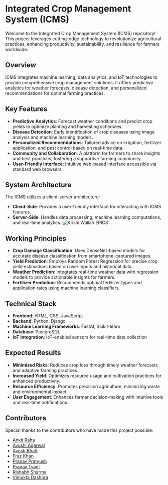 # Integrated Crop Management System (ICMS)

Welcome to the Integrated Crop Management System (ICMS) repository! This project leverages cutting-edge technology to revolutionize agricultural practices, enhancing productivity, sustainability, and resilience for farmers worldwide.

## Overview

ICMS integrates machine learning, data analytics, and IoT technologies to provide comprehensive crop management solutions. It offers predictive analytics for weather forecasts, disease detection, and personalized recommendations for optimal farming practices.

## Key Features

- **Predictive Analytics**: Forecast weather conditions and predict crop yields to optimize planting and harvesting schedules.
- **Disease Detection**: Early identification of crop diseases using image analysis and machine learning models.
- **Personalized Recommendations**: Tailored advice on irrigation, fertilizer application, and pest control based on real-time data.
- **Community and Collaboration**: A platform for farmers to share insights and best practices, fostering a supportive farming community.
- **User-Friendly Interface**: Intuitive web-based interface accessible via standard web browsers.

## System Architecture

The ICMS utilizes a client-server architecture:
- **Client-Side**: Provides a user-friendly interface for interacting with ICMS features.
- **Server-Side**: Handles data processing, machine learning computations, and real-time analytics.
![Krishi Wallah EPICS](https://github.com/AyushB21/Integrated-Crop-Management-System/assets/117504082/f739c0bb-df6b-4b07-af0b-7b7a3c0babf8)

## Working Principles

- **Crop Damage Classification**: Uses DenseNet-based models for accurate disease classification from smartphone-captured images.
- **Yield Prediction**: Employs Random Forest Regression for precise crop yield estimations based on user inputs and historical data.
- **Weather Prediction**: Integrates real-time weather data with regression models to provide actionable insights for farmers.
- **Fertilizer Prediction**: Recommends optimal fertilizer types and application rates using machine learning classifiers.

## Technical Stack

- **Frontend**: HTML, CSS, JavaScript
- **Backend**: Python, Django
- **Machine Learning Frameworks**: FastAI, Scikit-learn
- **Database**: PostgreSQL
- **IoT Integration**: IoT-enabled sensors for real-time data collection

## Expected Results

- **Minimized Risks**: Reduces crop loss through timely weather forecasts and adaptive farming practices.
- **Increased Yield**: Optimizes resource usage and cultivation practices for enhanced productivity.
- **Resource Efficiency**: Promotes precision agriculture, minimizing waste and environmental impact.
- **User Engagement**: Enhances farmer decision-making with intuitive tools and real-time notifications.

## Contributors

Special thanks to the contributors who have made this project possible:
- [Ankit Raha](https://github.com/Ankitraha)
- [Ayushi Agarwal](https://github.com/ayushi0111)
- [Ayush Bhatt](https://github.com/AyushB21)
- [Fraz Khan](https://github.com/Fraz-K19)
- [Pranav Pratyush](https://github.com/Champ2979)
- [Pranav Tyagi](https://github.com/PranavTyagi-3)
- [Rishabh Sharma](https://github.com/rishabh301)
- [Vimukta Dashora](https://github.com/Vimukta26)
